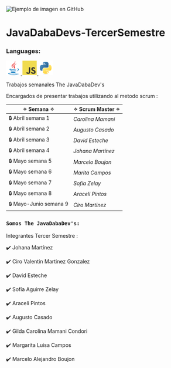 ![Ejemplo de imagen en GitHub](https://i.imgur.com/qaPOw7t.png)


# JavaDabaDevs-TercerSemestre
<h3 align="left">Languages:</h3>
<p align="left"> <a href="https://www.java.com" target="_blank" rel="noreferrer"> <img src="https://raw.githubusercontent.com/devicons/devicon/master/icons/java/java-original.svg" alt="java" width="40" height="40"/> </a> <a href="https://developer.mozilla.org/en-US/docs/Web/JavaScript" target="_blank" rel="noreferrer"> <img src="https://raw.githubusercontent.com/devicons/devicon/master/icons/javascript/javascript-original.svg" alt="javascript" width="40" height="40"/> </a> <a href="https://www.python.org" target="_blank" rel="noreferrer"> <img src="https://raw.githubusercontent.com/devicons/devicon/master/icons/python/python-original.svg" alt="python" width="40" height="40"/> </a> </p>

Trabajos semanales The JavaDabaDev's

Encargados de presentar trabajos utilizando al metodo scrum :



| ✧ Semana ✧ | ✧ Scrum Master ✧ |
| ---- | ---- |
| :lock: Abril semana 1 | *Carolina Mamani* |
| :lock: Abril semana 2 | *Augusto Casado* |
| :lock: Abril semana 3 | *David Esteche* |
| :lock: Abril semana 4 | *Johana Martínez* |
| :lock: Mayo semana 5 | *Marcelo Boujon* |
| :lock: Mayo semana 6 | *Marita Campos* |
| :lock: Mayo semana 7 | *Sofía Zelay* |
| :lock: Mayo semana 8 | *Araceli Pintos* |
| :lock: Mayo-Junio semana 9 | *Ciro Martinez* |





### `Somos The JavaDabaDev's:`

Integrantes Tercer Semestre : 

:heavy_check_mark: Johana Martínez

:heavy_check_mark: Ciro Valentin Martinez Gonzalez

:heavy_check_mark: David Esteche

:heavy_check_mark: Sofía Aguirre Zelay

:heavy_check_mark: Araceli Pintos

:heavy_check_mark: Augusto Casado

:heavy_check_mark: Gilda Carolina Mamani Condori

:heavy_check_mark: Margarita Luisa Campos

:heavy_check_mark: Marcelo Alejandro Boujon
